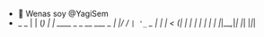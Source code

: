 - 👋 Wenas soy @YagiSem
-  _                   _ 
| |                 (_)
| | ____ _ _ __ ___  _ 
| |/ / _` | '_ ` _ \| |
|   < (_| | | | | | | |
|_|\_\__,_|_| |_| |_|_|
                       

